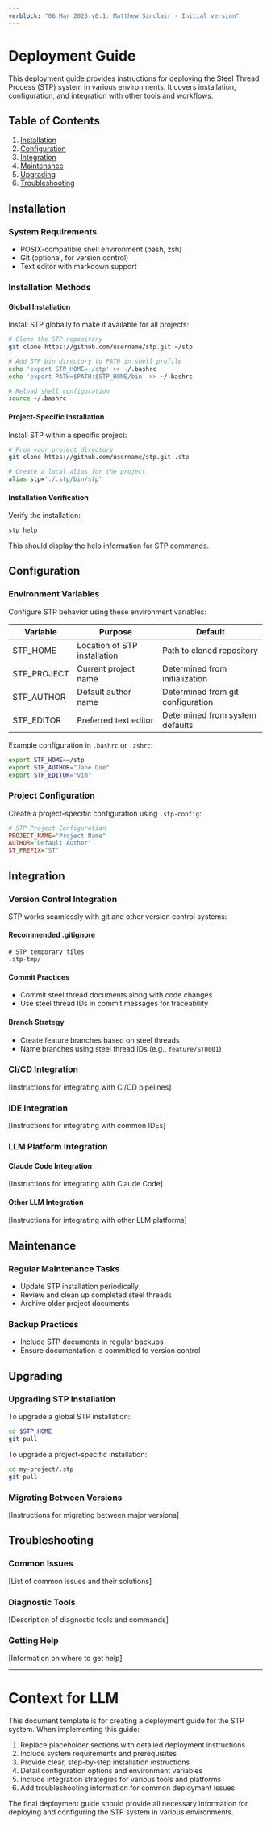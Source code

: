 ```yaml
---
verblock: "06 Mar 2025:v0.1: Matthew Sinclair - Initial version"
---
```

# Deployment Guide

This deployment guide provides instructions for deploying the Steel Thread Process (STP) system in various environments. It covers installation, configuration, and integration with other tools and workflows.

## Table of Contents

1. [Installation](#installation)
2. [Configuration](#configuration)
3. [Integration](#integration)
4. [Maintenance](#maintenance)
5. [Upgrading](#upgrading)
6. [Troubleshooting](#troubleshooting)

## Installation

### System Requirements

- POSIX-compatible shell environment (bash, zsh)
- Git (optional, for version control)
- Text editor with markdown support

### Installation Methods

#### Global Installation

Install STP globally to make it available for all projects:

```bash
# Clone the STP repository
git clone https://github.com/username/stp.git ~/stp

# Add STP bin directory to PATH in shell profile
echo 'export STP_HOME=~/stp' >> ~/.bashrc
echo 'export PATH=$PATH:$STP_HOME/bin' >> ~/.bashrc

# Reload shell configuration
source ~/.bashrc
```

#### Project-Specific Installation

Install STP within a specific project:

```bash
# From your project directory
git clone https://github.com/username/stp.git .stp

# Create a local alias for the project
alias stp='./.stp/bin/stp'
```

#### Installation Verification

Verify the installation:

```bash
stp help
```

This should display the help information for STP commands.

## Configuration

### Environment Variables

Configure STP behavior using these environment variables:

| Variable | Purpose | Default |
|----------|---------|---------|
| STP_HOME | Location of STP installation | Path to cloned repository |
| STP_PROJECT | Current project name | Determined from initialization |
| STP_AUTHOR | Default author name | Determined from git configuration |
| STP_EDITOR | Preferred text editor | Determined from system defaults |

Example configuration in `.bashrc` or `.zshrc`:

```bash
export STP_HOME=~/stp
export STP_AUTHOR="Jane Doe"
export STP_EDITOR="vim"
```

### Project Configuration

Create a project-specific configuration using `.stp-config`:

```ini
# STP Project Configuration
PROJECT_NAME="Project Name"
AUTHOR="Default Author"
ST_PREFIX="ST"
```

## Integration

### Version Control Integration

STP works seamlessly with git and other version control systems:

#### Recommended .gitignore

```
# STP temporary files
.stp-tmp/
```

#### Commit Practices

- Commit steel thread documents along with code changes
- Use steel thread IDs in commit messages for traceability

#### Branch Strategy

- Create feature branches based on steel threads
- Name branches using steel thread IDs (e.g., `feature/ST0001`)

### CI/CD Integration

[Instructions for integrating with CI/CD pipelines]

### IDE Integration

[Instructions for integrating with common IDEs]

### LLM Platform Integration

#### Claude Code Integration

[Instructions for integrating with Claude Code]

#### Other LLM Integration

[Instructions for integrating with other LLM platforms]

## Maintenance

### Regular Maintenance Tasks

- Update STP installation periodically
- Review and clean up completed steel threads
- Archive older project documents

### Backup Practices

- Include STP documents in regular backups
- Ensure documentation is committed to version control

## Upgrading

### Upgrading STP Installation

To upgrade a global STP installation:

```bash
cd $STP_HOME
git pull
```

To upgrade a project-specific installation:

```bash
cd my-project/.stp
git pull
```

### Migrating Between Versions

[Instructions for migrating between major versions]

## Troubleshooting

### Common Issues

[List of common issues and their solutions]

### Diagnostic Tools

[Description of diagnostic tools and commands]

### Getting Help

[Information on where to get help]

---

# Context for LLM

This document template is for creating a deployment guide for the STP system. When implementing this guide:

1. Replace placeholder sections with detailed deployment instructions
2. Include system requirements and prerequisites
3. Provide clear, step-by-step installation instructions
4. Detail configuration options and environment variables
5. Include integration strategies for various tools and platforms
6. Add troubleshooting information for common deployment issues

The final deployment guide should provide all necessary information for deploying and configuring the STP system in various environments.
